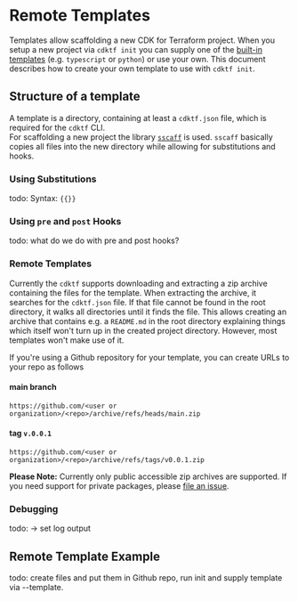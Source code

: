 # Remote Templates

Templates allow scaffolding a new CDK for Terraform project. When you setup a new project via `cdktf init` you can supply one of the [built-in templates](../packages/cdktf-cli/templates) (e.g. `typescript` or `python`) or use your own. This document describes how to create your own template to use with `cdktf init`.

## Structure of a template
A template is a directory, containing at least a `cdktf.json` file, which is required for the `cdktf` CLI.  
For scaffolding a new project the library [`sscaff`](https://github.com/awslabs/node-sscaff) is used. `sscaff` basically copies all files into the new directory while allowing for substitutions and hooks.

### Using Substitutions
todo: Syntax: `{{}}`

### Using `pre` and `post` Hooks
todo: what do we do with pre and post hooks?

### Remote Templates
Currently the `cdktf` supports downloading and extracting a zip archive containing the files for the template. When extracting the archive, it searches for the `cdktf.json` file. If that file cannot be found in the root directory, it walks all directories until it finds the file. This allows creating an archive that contains e.g. a `README.md` in the root directory explaining things which itself won't turn up in the created project directory. However, most templates won't make use of it.  

If you're using a Github repository for your template, you can create URLs to your repo as follows
#### main branch
`https://github.com/<user or organization>/<repo>/archive/refs/heads/main.zip`  
#### tag `v.0.0.1`
`https://github.com/<user or organization>/<repo>/archive/refs/tags/v0.0.1.zip`

**Please Note:** Currently only public accessible zip archives are supported. If you need support for private packages, please [file an issue](https://github.com/hashicorp/terraform-cdk/issues/new?labels=enhancement%2C+new&template=feature-request.md).

### Debugging
todo: -> set log output


## Remote Template Example

todo: create files and put them in Github repo, run init and supply template via --template.
